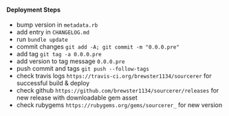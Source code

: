 #### Deployment Steps
* bump version in `metadata.rb`
* add entry in `CHANGELOG.md`
* run `bundle update`
* commit changes `git add -A; git commit -m "0.0.0.pre"`
* add tag `git tag -a 0.0.0.pre`
* add version to tag message `0.0.0.pre`
* push commit and tags `git push --follow-tags`
* check travis logs `https://travis-ci.org/brewster1134/sourcerer` for successful build & deploy
* check github `https://github.com/brewster1134/sourcerer/releases` for new release with downloadable gem asset
* check rubygems `https://rubygems.org/gems/sourcerer_` for new version
